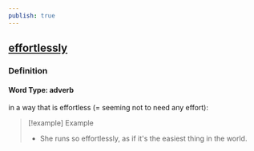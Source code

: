 ```yaml
---
publish: true
---
```


## [effortlessly](https://dictionary.cambridge.org/dictionary/english/effortlessly)

### Definition
#### Word Type: adverb
in a way that is effortless (= seeming not to need any effort):

>[!example] Example
> - She runs so effortlessly, as if it's the easiest thing in the world.
